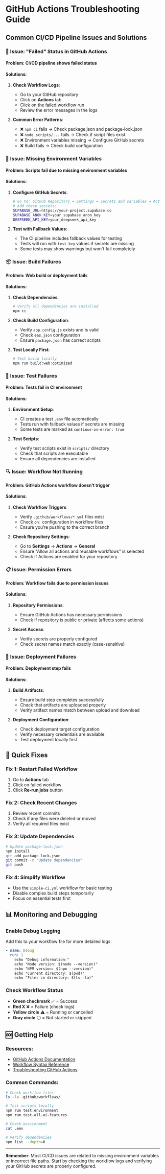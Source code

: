 # GitHub Actions Troubleshooting Guide

## Common CI/CD Pipeline Issues and Solutions

### 🚨 **Issue: "Failed" Status in GitHub Actions**

#### **Problem**: CI/CD pipeline shows failed status
#### **Solutions**:

1. **Check Workflow Logs**:
   - Go to your GitHub repository
   - Click on **Actions** tab
   - Click on the failed workflow run
   - Review the error messages in the logs

2. **Common Error Patterns**:
   - ❌ `npm ci` fails → Check package.json and package-lock.json
   - ❌ `node scripts/...` fails → Check if script files exist
   - ❌ Environment variables missing → Configure GitHub secrets
   - ❌ Build fails → Check build configuration

### 🔧 **Issue: Missing Environment Variables**

#### **Problem**: Scripts fail due to missing environment variables
#### **Solutions**:

1. **Configure GitHub Secrets**:
   ```bash
   # Go to: GitHub Repository → Settings → Secrets and variables → Actions
   # Add these secrets:
   SUPABASE_URL=https://your-project.supabase.co
   SUPABASE_ANON_KEY=your_supabase_anon_key
   DEEPSEEK_API_KEY=your_deepseek_api_key
   ```

2. **Test with Fallback Values**:
   - The CI pipeline includes fallback values for testing
   - Tests will run with `test-key` values if secrets are missing
   - Some tests may show warnings but won't fail completely

### 📦 **Issue: Build Failures**

#### **Problem**: Web build or deployment fails
#### **Solutions**:

1. **Check Dependencies**:
   ```bash
   # Verify all dependencies are installed
   npm ci
   ```

2. **Check Build Configuration**:
   - Verify `app.config.js` exists and is valid
   - Check `eas.json` configuration
   - Ensure `package.json` has correct scripts

3. **Test Locally First**:
   ```bash
   # Test build locally
   npm run build:web:optimized
   ```

### 🧪 **Issue: Test Failures**

#### **Problem**: Tests fail in CI environment
#### **Solutions**:

1. **Environment Setup**:
   - CI creates a test `.env` file automatically
   - Tests run with fallback values if secrets are missing
   - Some tests are marked as `continue-on-error: true`

2. **Test Scripts**:
   - Verify test scripts exist in `scripts/` directory
   - Check that scripts are executable
   - Ensure all dependencies are installed

### 🔍 **Issue: Workflow Not Running**

#### **Problem**: GitHub Actions workflow doesn't trigger
#### **Solutions**:

1. **Check Workflow Triggers**:
   - Verify `.github/workflows/*.yml` files exist
   - Check `on:` configuration in workflow files
   - Ensure you're pushing to the correct branch

2. **Check Repository Settings**:
   - Go to **Settings** → **Actions** → **General**
   - Ensure "Allow all actions and reusable workflows" is selected
   - Check if Actions are enabled for your repository

### 📋 **Issue: Permission Errors**

#### **Problem**: Workflow fails due to permission issues
#### **Solutions**:

1. **Repository Permissions**:
   - Ensure GitHub Actions has necessary permissions
   - Check if repository is public or private (affects some actions)

2. **Secret Access**:
   - Verify secrets are properly configured
   - Check secret names match exactly (case-sensitive)

### 🚀 **Issue: Deployment Failures**

#### **Problem**: Deployment step fails
#### **Solutions**:

1. **Build Artifacts**:
   - Ensure build step completes successfully
   - Check that artifacts are uploaded properly
   - Verify artifact names match between upload and download

2. **Deployment Configuration**:
   - Check deployment target configuration
   - Verify necessary credentials are available
   - Test deployment locally first

## 🔧 **Quick Fixes**

### **Fix 1: Restart Failed Workflow**
1. Go to **Actions** tab
2. Click on failed workflow
3. Click **Re-run jobs** button

### **Fix 2: Check Recent Changes**
1. Review recent commits
2. Check if any files were deleted or moved
3. Verify all required files exist

### **Fix 3: Update Dependencies**
```bash
# Update package-lock.json
npm install
git add package-lock.json
git commit -m "Update dependencies"
git push
```

### **Fix 4: Simplify Workflow**
- Use the `simple-ci.yml` workflow for basic testing
- Disable complex build steps temporarily
- Focus on essential tests first

## 📊 **Monitoring and Debugging**

### **Enable Debug Logging**
Add this to your workflow file for more detailed logs:
```yaml
- name: Debug
  run: |
    echo "Debug information:"
    echo "Node version: $(node --version)"
    echo "NPM version: $(npm --version)"
    echo "Current directory: $(pwd)"
    echo "Files in directory: $(ls -la)"
```

### **Check Workflow Status**
- **Green checkmark** ✅ = Success
- **Red X** ❌ = Failure (check logs)
- **Yellow circle** ⚠️ = Running or cancelled
- **Gray circle** ⚪ = Not started or skipped

## 🆘 **Getting Help**

### **Resources**:
- [GitHub Actions Documentation](https://docs.github.com/en/actions)
- [Workflow Syntax Reference](https://docs.github.com/en/actions/using-workflows/workflow-syntax-for-github-actions)
- [Troubleshooting GitHub Actions](https://docs.github.com/en/actions/monitoring-and-troubleshooting-workflows)

### **Common Commands**:
```bash
# Check workflow files
ls -la .github/workflows/

# Test scripts locally
npm run test:environment
npm run test-all-ai-features

# Check environment
cat .env

# Verify dependencies
npm list --depth=0
```

---

**Remember**: Most CI/CD issues are related to missing environment variables or incorrect file paths. Start by checking the workflow logs and verifying your GitHub secrets are properly configured.
